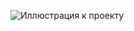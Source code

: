 ![Иллюстрация к проекту](https://api.monosnap.com/file/download?id=p7hmmoLipJJhSYUqe94UzGmVNN714O)

<!-- ![Иллюстрация к проекту](https://monosnap.com/file/p7hmmoLipJJhSYUqe94UzGmVNN714O) -->
